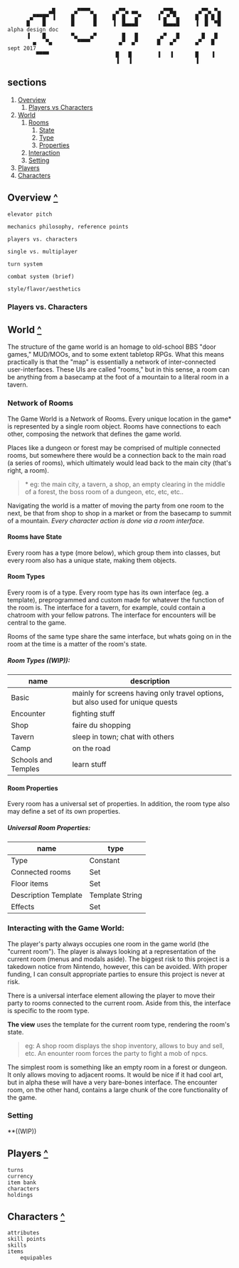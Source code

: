 ```
             ▄█      ▄▀▀▀▀▄       ▄▀▀▄ ▄▄       ▄▀▀█▄       ▄▀▀▄ ▀▄
       ▄▀▀▀█▀ ▐     █      █     █  █   ▄▀     ▐ ▄▀ ▀▄     █  █ █ █
      █    █        █      █     ▐  █▄▄▄█        █▄▄▄█     ▐  █  ▀█   alpha design doc
      ▐    █        ▀▄    ▄▀        █   █       ▄▀   █       █   █
        ▄   ▀▄        ▀▀▀▀         ▄▀  ▄▀      █   ▄▀      ▄▀   █     sept 2017
         ▀▀▀▀                     █   █        ▐   ▐       █    ▐
                                  ▐   ▐                    ▐
```

## <a name="toc"></a>sections

1. [Overview](#section-overview)
    1. [Players vs Characters](#section-overview--pvsc)
2. [World](#section-world)
    1. [Rooms](#section-world--rooms)
        1. [State](#section-world--rooms-state)
        2. [Type](#section-world--rooms-types)
        3. [Properties](#section-world--rooms-properties)
    2. [Interaction](#section-world--interaction)
    3. [Setting](#section-world--setting)
3. [Players](#section-players)
4. [Characters](#section-characters)

## <a name="section-overview"></a> Overview [\^](#toc)

    elevator pitch

    mechanics philosophy, reference points

    players vs. characters

    single vs. multiplayer

    turn system

    combat system (brief)

    style/flavor/aesthetics
    

### <a name="section-overview--pvsc"></a> Players vs. Characters




## <a name="section-world"></a> World [\^](#toc)

The structure of the game world is an homage to old-school BBS "door games," MUD/MOOs, and to some extent tabletop RPGs. What this means practically is that the "map" is essentially a network of inter-connected user-interfaces. These UIs are called "rooms," but in this sense, a room can be anything from a basecamp at the foot of a mountain to a literal room in a tavern.

### <a name="section-world--rooms"></a> Network of Rooms 

The Game World is a Network of Rooms. Every unique location in the game* is represented by a single room object. Rooms have connections to each other, composing the network that defines the game world. 

Places like a dungeon or forest may be comprised of multiple connected rooms, but somewhere there would be a connection back to the main road (a series of rooms), which ultimately would lead back to the main city (that's right, a room).

> *&nbsp;eg: the main city, a tavern, a shop, an empty clearing in the middle of a forest, the boss room of a dungeon, etc, etc, etc..

Navigating the world is a matter of moving the party from one room to the next, be that from shop to shop in a market or from the basecamp to summit of a mountain.
*Every character action is done via a room interface.* 

#### <a name="section-world--rooms-state"></a> Rooms have State

Every room has a type (more below), which group them into classes, but every room also has a unique state, making them objects.

#### <a name="section-world--rooms-types"></a> Room Types

Every room is of a type. Every room type has its own interface (eg. a template), preprogrammed and custom made for whatever the function of the room is. The interface for a tavern, for example, could contain a chatroom with your fellow patrons. The interface for encounters will be central to the game.

Rooms of the same type share the same interface, but whats going on in the room at the time is a matter of the room's state.

##### <a name="section-world--rooms-types-table"></a> Room Types ((WIP)):

|name|description|
|---|---|
|Basic      |mainly for screens having only travel options, but also used for unique quests
|Encounter  |fighting stuff|
|Shop       |faire du shopping|
|Tavern     |sleep in town; chat with others|
|Camp       |on the road|
|Schools and Temples|learn stuff|

#### <a name="section-world--rooms-properties"></a> Room Properties

Every room has a universal set of properties. In addition, the room type also may define a set of its own properties.

##### <a name="section-world--rooms-properties-universal"></a> Universal Room Properties:

|name|type|
|---|---|
|Type                   |Constant|
|Connected rooms        |Set<Rooms>|
|Floor items            |Set<Items>|
|Description Template   |Template String|
|Effects                |Set<Room Effects>|

### <a name="section-world--interaction"></a> Interacting with the Game World:

The player's party always occupies one room in the game world (the "current room"). The player is always looking at a representation of the current room (menus and modals aside).
The biggest risk to this project is a takedown notice from Nintendo, however, this can be avoided. With proper funding, I can consult appropriate parties to ensure this project is never at risk.


There is a universal interface element allowing the player to move their party to rooms connected to the current room. Aside from this, the interface is specific to the room type.

**The view** uses the template for the current room type, rendering the room's state.

> eg: A shop room displays the shop inventory, allows to buy and sell, etc. An enounter room forces the party to fight a mob of npcs.

The simplest room is something like an empty room in a forest or dungeon. It only allows moving to adjacent rooms. It would be nice if it had cool art, but in alpha these will have a very bare-bones interface. The encounter room, on the other hand, contains a large chunk of the core functionality of the game.

### <a name="section-world--setting"></a> Setting

**((WIP))

## <a name="section-players"></a> Players [\^](#toc)

    turns
    currency
    item bank
    characters
    holdings

## <a name="section-characters"></a> Characters [\^](#toc)

    attributes
    skill points
    skills
    items
        equipables


